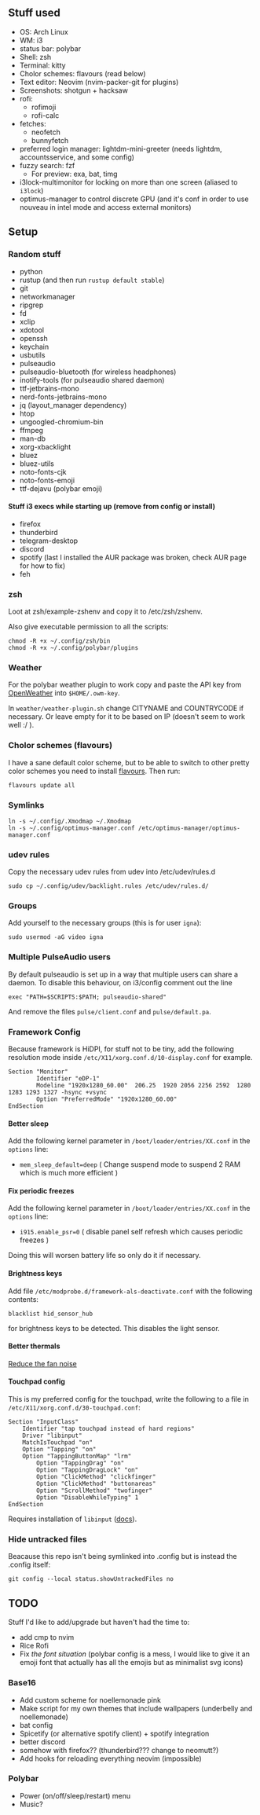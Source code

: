 ## Stuff used

- OS: Arch Linux
- WM: i3
- status bar: polybar
- Shell: zsh
- Terminal: kitty
- Cholor schemes: flavours (read below)
- Text editor: Neovim (nvim-packer-git for plugins)
- Screenshots: shotgun + hacksaw
- rofi:
  - rofimoji
  - rofi-calc
- fetches:
  - neofetch
  - bunnyfetch
- preferred login manager: lightdm-mini-greeter (needs lightdm, accountsservice, and some config)
- fuzzy search: fzf
	- For preview: exa, bat, timg
- i3lock-multimonitor for locking on more than one screen (aliased to `i3lock`)
- optimus-manager to control discrete GPU (and it's conf in order to use nouveau in intel mode and access external monitors)

## Setup

### Random stuff

- python
- rustup (and then run `rustup default stable`)
- git
- networkmanager
- ripgrep
- fd
- xclip
- xdotool
- openssh
- keychain
- usbutils
- pulseaudio
- pulseaudio-bluetooth (for wireless headphones)
- inotify-tools (for pulseaudio shared daemon)
- ttf-jetbrains-mono
- nerd-fonts-jetbrains-mono
- jq (layout_manager dependency)
- htop
- ungoogled-chromium-bin
- ffmpeg
- man-db
- xorg-xbacklight
- bluez
- bluez-utils
- noto-fonts-cjk
- noto-fonts-emoji
- ttf-dejavu (polybar emoji)

#### Stuff i3 execs while starting up (remove from config or install)
- firefox
- thunderbird
- telegram-desktop
- discord
- spotify (last I installed the AUR package was broken, check AUR page for how to fix)
- feh

### zsh

Loot at zsh/example-zshenv and copy it to /etc/zsh/zshenv.

Also give executable permission to all the scripts:
```
chmod -R +x ~/.config/zsh/bin
chmod -R +x ~/.config/polybar/plugins
```

### Weather

For the polybar weather plugin to work copy and paste the API key from 
[OpenWeather](https://home.openweathermap.org/api_keys)
into `$HOME/.owm-key`.

In `weather/weather-plugin.sh` change CITYNAME and COUNTRYCODE if necessary. 
Or leave empty for it to be based on IP (doesn't seem to work well :/ ).

### Cholor schemes (flavours)
I have a sane default color scheme, but to be able to switch to other pretty color schemes you need to install [flavours](https://github.com/Misterio77/flavours).
Then run:
```
flavours update all
```

### Symlinks
```
ln -s ~/.config/.Xmodmap ~/.Xmodmap
ln -s ~/.config/optimus-manager.conf /etc/optimus-manager/optimus-manager.conf
```

### udev rules
Copy the necessary udev rules from udev into /etc/udev/rules.d
```
sudo cp ~/.config/udev/backlight.rules /etc/udev/rules.d/
```

### Groups
Add yourself to the necessary groups (this is for user `igna`):
```
sudo usermod -aG video igna
```

### Multiple PulseAudio users
By default pulseaudio is set up in a way that multiple users can share a daemon. To disable this behaviour, on i3/config comment out the line
```
exec "PATH=$SCRIPTS:$PATH; pulseaudio-shared"
```

And remove the files `pulse/client.conf` and `pulse/default.pa`.

### Framework Config
Because framework is HiDPI, for stuff not to be tiny, add the following resolution mode inside `/etc/X11/xorg.conf.d/10-display.conf` for example.
```
Section "Monitor"
		Identifier "eDP-1"
		Modeline "1920x1280_60.00"  206.25  1920 2056 2256 2592  1280 1283 1293 1327 -hsync +vsync
		Option "PreferredMode" "1920x1280_60.00"
EndSection
```

#### Better sleep
Add the following kernel parameter in `/boot/loader/entries/XX.conf` in the `options` line:
- `mem_sleep_default=deep` ( Change suspend mode to suspend 2 RAM which is much more efficient )

#### Fix periodic freezes
Add the following kernel parameter in `/boot/loader/entries/XX.conf` in the `options` line:
- `i915.enable_psr=0` ( disable panel self refresh which causes periodic freezes )

Doing this will worsen battery life so only do it if necessary.


#### Brightness keys
Add file `/etc/modprobe.d/framework-als-deactivate.conf` with the following contents:
```
blacklist hid_sensor_hub
```
for brightness keys to be detected. This disables the light sensor.

#### Better thermals
[Reduce the fan noise](https://wiki.archlinux.org/title/Framework_Laptop#Lowering_Noise_of_Fans)

#### Touchpad config
This is my preferred config for the touchpad, write the following to a file in `/etc/X11/xorg.conf.d/30-touchpad.conf`:
```
Section "InputClass"
    Identifier "tap touchpad instead of hard regions"
    Driver "libinput"
    MatchIsTouchpad "on"
    Option "Tapping" "on"
    Option "TappingButtonMap" "lrm"
		Option "TappingDrag" "on"
		Option "TappingDragLock" "on"
		Option "ClickMethod" "clickfinger"
		Option "ClickMethod" "buttonareas"
		Option "ScrollMethod" "twofinger"
		Option "DisableWhileTyping" 1
EndSection 
```

Requires installation of `libinput` ([docs](https://man.archlinux.org/man/libinput.4)).

### Hide untracked files
Beacause this repo isn't being symlinked into .config but is instead the .config itself:
```
git config --local status.showUntrackedFiles no
```

## TODO

Stuff I'd like to add/upgrade but haven't had the time to:

- add cmp to nvim
- Rice Rofi
- Fix _the font situation_ (polybar config is a mess, I would like to give it an emoji font that actually has all the emojis but as minimalist svg icons)

### Base16
- Add custom scheme for noellemonade pink
- Make script for my own themes that include wallpapers (underbelly and noellemonade)
- bat config
- Spicetify (or alternative spotify client) + spotify integration
- better discord
- somehow with firefox?? (thunderbird??? change to neomutt?)
- Add hooks for reloading everything neovim (impossible)

### Polybar
- Power (on/off/sleep/restart) menu
- Music?
